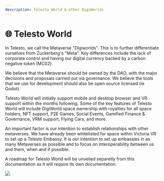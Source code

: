```yaml
---
description: Telesto World & other DigiWorlds
---
```


# 🌐 Telesto World

In Telesto, we call the Metaverse "Digiworlds". This is to further differentiate ourselves from Zuckerberg's "Meta". Key differences include the lack of corporate control and having our digital currency backed by a carbon negative token (MC02).

We believe that the Metaverse should be owned by the DAO, with the major decisions and proposals carried out via governance. We believe the tools that we use for development should also be open source licensed (ie Godot).

Telesto World will initially support mobile and desktop browser and VR support within the months following. Some of the key features of Telesto World will include DigiWorld space ownership with royalties for all space holders, NFT support, P2E Games, Social Events, Gamified Finance & Governance, VRM support, Flying Cars, and more.

An important factor is our intention to establish relationships with other metaverses. We have already been whitelisted for space within Victoria VR to set up a Telesto Embassy. It is our intention to set up embassies in as many Metaverses as possible and to focus on interoperability between us and them, when and if possible.

A roadmap for Telesto World will be unveiled separetly from this documentation as it will require its own documentation.

![](../.gitbook/assets/DesktopVidya\_Trim.gif)
